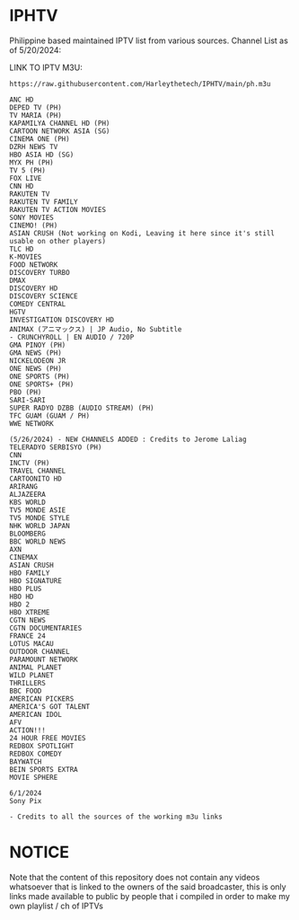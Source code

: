 # IPHTV
Philippine based maintained IPTV list from various sources.
Channel List as of 5/20/2024:

LINK TO IPTV M3U:
```
https://raw.githubusercontent.com/Harleythetech/IPHTV/main/ph.m3u
```

    ANC HD
    DEPED TV (PH)
    TV MARIA (PH)
    KAPAMILYA CHANNEL HD (PH)
    CARTOON NETWORK ASIA (SG)
    CINEMA ONE (PH)
    DZRH NEWS TV
    HBO ASIA HD (SG)
    MYX PH (PH)
    TV 5 (PH)
    FOX LIVE
    CNN HD
    RAKUTEN TV
    RAKUTEN TV FAMILY
    RAKUTEN TV ACTION MOVIES
    SONY MOVIES
    CINEMO! (PH)
    ASIAN CRUSH (Not working on Kodi, Leaving it here since it's still usable on other players)
    TLC HD
    K-MOVIES
    FOOD NETWORK
    DISCOVERY TURBO
    DMAX
    DISCOVERY HD
    DISCOVERY SCIENCE
    COMEDY CENTRAL
    HGTV
    INVESTIGATION DISCOVERY HD
    ANIMAX (アニマックス) | JP Audio, No Subtitle
    - CRUNCHYROLL | EN AUDIO / 720P
    GMA PINOY (PH)
    GMA NEWS (PH)
    NICKELODEON JR
    ONE NEWS (PH)
    ONE SPORTS (PH)
    ONE SPORTS+ (PH)
    PBO (PH)
    SARI-SARI
    SUPER RADYO DZBB (AUDIO STREAM) (PH)
    TFC GUAM (GUAM / PH)
    WWE NETWORK
    
    (5/26/2024) - NEW CHANNELS ADDED : Credits to Jerome Laliag 
    TELERADYO SERBISYO (PH)
    CNN
    INCTV (PH)
    TRAVEL CHANNEL
    CARTOONITO HD
    ARIRANG
    ALJAZEERA
    KBS WORLD
    TV5 MONDE ASIE
    TV5 MONDE STYLE 
    NHK WORLD JAPAN
    BLOOMBERG
    BBC WORLD NEWS
    AXN
    CINEMAX
    ASIAN CRUSH
    HBO FAMILY
    HBO SIGNATURE
    HBO PLUS
    HBO HD
    HBO 2
    HBO XTREME
    CGTN NEWS
    CGTN DOCUMENTARIES
    FRANCE 24
    LOTUS MACAU
    OUTDOOR CHANNEL
    PARAMOUNT NETWORK
    ANIMAL PLANET
    WILD PLANET
    THRILLERS
    BBC FOOD
    AMERICAN PICKERS
    AMERICA'S GOT TALENT
    AMERICAN IDOL
    AFV
    ACTION!!!
    24 HOUR FREE MOVIES
    REDBOX SPOTLIGHT
    REDBOX COMEDY
    BAYWATCH
    BEIN SPORTS EXTRA
    MOVIE SPHERE

    6/1/2024
    Sony Pix
    
    - Credits to all the sources of the working m3u links 


# NOTICE
Note that the content of this repository does not contain any videos whatsoever that is linked to the owners of the said broadcaster, this is only links made available to public by people that i compiled in order to make my own playlist / ch of IPTVs
